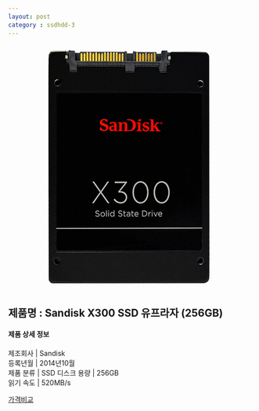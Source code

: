 ```yaml
---
layout: post
category : ssdhdd-3
---
```


![alt text](https://github.com/kutchoiwjun92/kutchoiwjun92.github.com/blob/master/image/ssdhdd-3.jpg?raw=true)

## 제품명 : **Sandisk X300 SSD 유프라자 (256GB)**

#### 제품 상세 정보


  제조회사     |  Sandisk   
  등록년월     |  2014년10월      
  제품 분류    |  SSD 
  디스크 용량  |  256GB   
  읽기 속도    |  520MB/s  


[가격비교](http://prod.danawa.com/info/?pcode=2854218&cate=112760)
